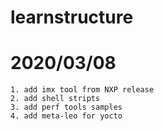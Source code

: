 # learnstructure

#   2020/03/08
    1. add imx tool from NXP release
    2. add shell stripts
    3. add perf tools samples
    4. add meta-leo for yocto
